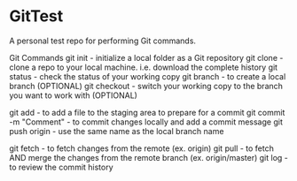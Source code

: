 # GitTest
A personal test repo for performing Git commands.

Git Commands
git init - initialize a local folder as a Git repository
git clone <RepoURL> - clone a repo to your local machine. i.e. download the complete history
git status - check the status of your working copy
git branch <BranchName> - to create a local branch (OPTIONAL)
git checkout <Branch> - switch your working copy to the branch you want to work with (OPTIONAL)

git add <FileName> - to add a file to the staging area to prepare for a commit
git commit -m "Comment" - to commit changes locally and add a commit message
git push origin <BranchName> - use the same name as the local branch name

git fetch - to fetch changes from the remote (ex. origin)
git pull - to fetch AND merge the changes from the remote branch (ex. origin/master)
git log - to review the commit history
